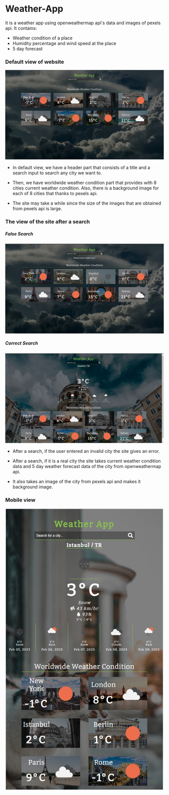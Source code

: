 # Weather-App
It is a weather app using openweathermap api's data and images of pexels api.
It contains:
- Weather condition of a place
- Humidity percentage and wind speed at the place
- 5 day forecast

### Default view of website
<img src="./site-images/default.jpg"></img>


- In default view, we have a header part that consists of a title and a search input to search any city we want to.
  
- Then, we have worldwide weather condition part that provides with 8 cities current weather condition. Also, there is a background image for each of 8 cities that thanks to pexels api.
  
- The site may take a while since the size of the images that are obtained from pexels api is large.


### The view of the site after a search

##### False Search
<img src="./site-images/false%20search.jpg"></img>

##### Correct Search
<img  src="./site-images/search2.jpg"></img>


- After a search, if the user entered an invalid city the site gives an error.

- After a search, if it is a real city the site takes current weather condition data and 5 day weather forecast data of the city from openweathermap api.

- It also takes an image of the city from pexels api and makes it background image.

### Mobile view

<img src="./site-images/mobile%20view.jpg"></img>